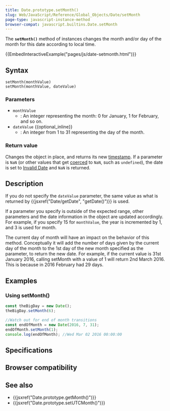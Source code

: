 ```yaml
---
title: Date.prototype.setMonth()
slug: Web/JavaScript/Reference/Global_Objects/Date/setMonth
page-type: javascript-instance-method
browser-compat: javascript.builtins.Date.setMonth
---
```




The **`setMonth()`** method of  instances changes the month and/or day of the month for this date according to local time.

{{EmbedInteractiveExample("pages/js/date-setmonth.html")}}

## Syntax

```js-nolint
setMonth(monthValue)
setMonth(monthValue, dateValue)
```

### Parameters

- `monthValue`
  - : An integer representing the month: 0 for January, 1 for February, and so on.
- `dateValue` {{optional_inline}}
  - : An integer from 1 to 31 representing the day of the month.

### Return value

Changes the  object in place, and returns its new [timestamp](/Web/JavaScript/Reference/Global_Objects/Date#the_epoch_timestamps_and_invalid_date). If a parameter is `NaN` (or other values that get [coerced](/Web/JavaScript/Reference/Global_Objects/Number#number_coercion) to `NaN`, such as `undefined`), the date is set to [Invalid Date](/Web/JavaScript/Reference/Global_Objects/Date#the_epoch_timestamps_and_invalid_date) and `NaN` is returned.

## Description

If you do not specify the `dateValue` parameter, the same value as what is returned by {{jsxref("Date/getDate", "getDate()")}} is used.

If a parameter you specify is outside of the expected range, other parameters and the date information in the  object are updated accordingly. For example, if you specify 15 for `monthValue`, the year is incremented by 1, and 3 is used for month.

The current day of month will have an impact on the behavior of this method.
Conceptually it will add the number of days given by the current day of the month to the
1st day of the new month specified as the parameter, to return the new date.
For example, if the current value is 31st January 2016, calling setMonth with a value of 1 will return 2nd March 2016.
This is because in 2016 February had 29 days.

## Examples

### Using setMonth()

```js
const theBigDay = new Date();
theBigDay.setMonth(6);

//Watch out for end of month transitions
const endOfMonth = new Date(2016, 7, 31);
endOfMonth.setMonth(1);
console.log(endOfMonth); //Wed Mar 02 2016 00:00:00
```

## Specifications



## Browser compatibility



## See also

- {{jsxref("Date.prototype.getMonth()")}}
- {{jsxref("Date.prototype.setUTCMonth()")}}
